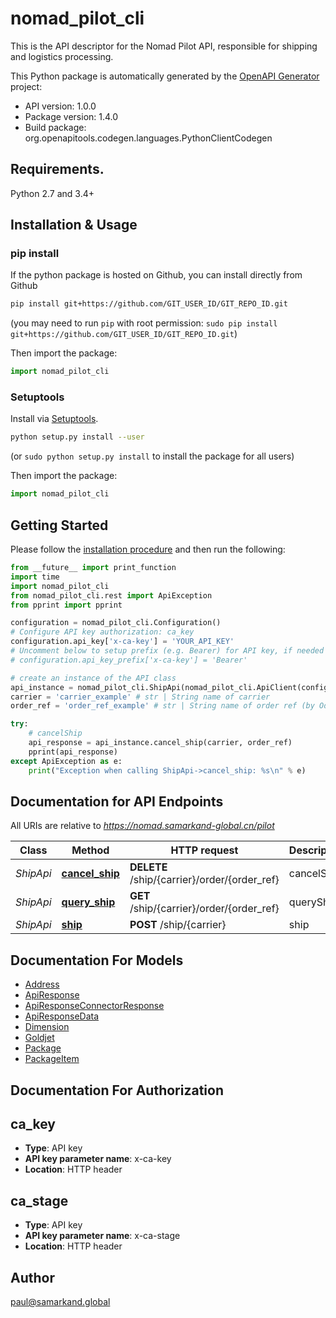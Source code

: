 # nomad_pilot_cli
This is the API descriptor for the Nomad Pilot API, responsible for shipping and logistics processing.

This Python package is automatically generated by the [OpenAPI Generator](https://openapi-generator.tech) project:

- API version: 1.0.0
- Package version: 1.4.0
- Build package: org.openapitools.codegen.languages.PythonClientCodegen

## Requirements.

Python 2.7 and 3.4+

## Installation & Usage
### pip install

If the python package is hosted on Github, you can install directly from Github

```sh
pip install git+https://github.com/GIT_USER_ID/GIT_REPO_ID.git
```
(you may need to run `pip` with root permission: `sudo pip install git+https://github.com/GIT_USER_ID/GIT_REPO_ID.git`)

Then import the package:
```python
import nomad_pilot_cli 
```

### Setuptools

Install via [Setuptools](http://pypi.python.org/pypi/setuptools).

```sh
python setup.py install --user
```
(or `sudo python setup.py install` to install the package for all users)

Then import the package:
```python
import nomad_pilot_cli
```

## Getting Started

Please follow the [installation procedure](#installation--usage) and then run the following:

```python
from __future__ import print_function
import time
import nomad_pilot_cli
from nomad_pilot_cli.rest import ApiException
from pprint import pprint

configuration = nomad_pilot_cli.Configuration()
# Configure API key authorization: ca_key
configuration.api_key['x-ca-key'] = 'YOUR_API_KEY'
# Uncomment below to setup prefix (e.g. Bearer) for API key, if needed
# configuration.api_key_prefix['x-ca-key'] = 'Bearer'

# create an instance of the API class
api_instance = nomad_pilot_cli.ShipApi(nomad_pilot_cli.ApiClient(configuration))
carrier = 'carrier_example' # str | String name of carrier
order_ref = 'order_ref_example' # str | String name of order ref (by Odoo)

try:
    # cancelShip
    api_response = api_instance.cancel_ship(carrier, order_ref)
    pprint(api_response)
except ApiException as e:
    print("Exception when calling ShipApi->cancel_ship: %s\n" % e)

```

## Documentation for API Endpoints

All URIs are relative to *https://nomad.samarkand-global.cn/pilot*

Class | Method | HTTP request | Description
------------ | ------------- | ------------- | -------------
*ShipApi* | [**cancel_ship**](docs/ShipApi.md#cancel_ship) | **DELETE** /ship/{carrier}/order/{order_ref} | cancelShip
*ShipApi* | [**query_ship**](docs/ShipApi.md#query_ship) | **GET** /ship/{carrier}/order/{order_ref} | queryShip
*ShipApi* | [**ship**](docs/ShipApi.md#ship) | **POST** /ship/{carrier} | ship


## Documentation For Models

 - [Address](docs/Address.md)
 - [ApiResponse](docs/ApiResponse.md)
 - [ApiResponseConnectorResponse](docs/ApiResponseConnectorResponse.md)
 - [ApiResponseData](docs/ApiResponseData.md)
 - [Dimension](docs/Dimension.md)
 - [Goldjet](docs/Goldjet.md)
 - [Package](docs/Package.md)
 - [PackageItem](docs/PackageItem.md)


## Documentation For Authorization


## ca_key

- **Type**: API key
- **API key parameter name**: x-ca-key
- **Location**: HTTP header


## ca_stage

- **Type**: API key
- **API key parameter name**: x-ca-stage
- **Location**: HTTP header


## Author

paul@samarkand.global


